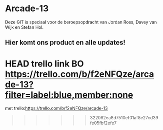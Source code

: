 # Arcade-13
Deze GIT is speciaal voor de beroepsopdracht van Jordan Ross, Davey van Wijk en Stefan Hol. 
## Hier komt ons product en alle updates!

HEAD
trello link BO
https://trello.com/b/f2eNFQze/arcade-13?filter=label:blue,member:none
=======
met trello:https://trello.com/b/f2eNFQze/arcade-13
>>>>>>> 322082ea8d7510ef01af8e27cd39fe05fbf2efe7
